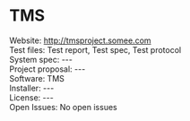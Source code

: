 # TMS
Website:   http://tmsproject.somee.com </br>
Test files: Test report, Test spec, Test protocol </br>
System spec: --- </br>
Project proposal: --- </br>
Software: TMS </br>
Installer: --- </br>
License: --- </br>
Open Issues: No open issues